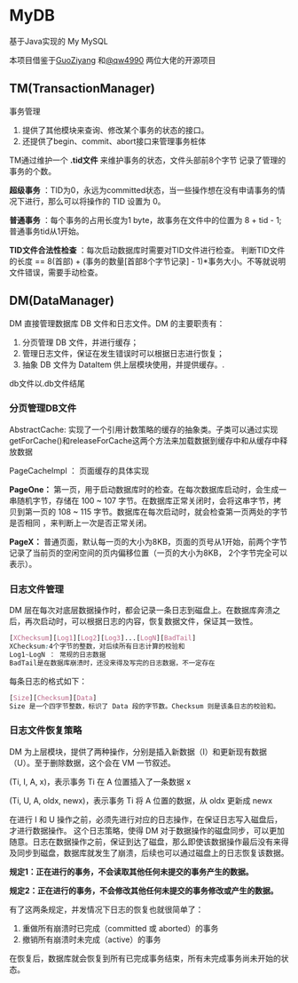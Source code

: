 # MyDB
基于Java实现的 My MySQL 

本项目借鉴于[GuoZiyang](https://github.com/CN-GuoZiyang/MYDB) 和[@qw4990](https://github.com/qw4990/NYADB2) 两位大佬的开源项目

## TM(TransactionManager)
事务管理
1. 提供了其他模块来查询、修改某个事务的状态的接口。
2. 还提供了begin、commit、abort接口来管理事务桩体

TM通过维护一个 **.tid文件** 来维护事务的状态，文件头部前8个字节
记录了管理的事务的个数。

**超级事务** ：TID为0，永远为committed状态，当一些操作想在没有申请事务的情况下进行，那么可以将操作的 TID 设置为 0。

**普通事务** ：每个事务的占用长度为1 byte，故事务在文件中的位置为
8 + tid - 1; 普通事务tid从1开始。

**TID文件合法性检查** ：每次启动数据库时需要对TID文件进行检查。
判断TID文件的长度 == 8(首部) + (事务的数量[首部8个字节记录] - 1)*事务大小。不等就说明文件错误，需要手动检查。

## DM(DataManager)

DM 直接管理数据库 DB 文件和日志文件。DM 的主要职责有：
1) 分页管理 DB 文件，并进行缓存；
2) 管理日志文件，保证在发生错误时可以根据日志进行恢复；
3) 抽象 DB 文件为 DataItem 供上层模块使用，并提供缓存。.

db文件以.db文件结尾

### 分页管理DB文件

AbstractCache: 实现了一个引用计数策略的缓存的抽象类。子类可以通过实现getForCache()和releaseForCache这两个方法来加载数据到缓存中和从缓存中释放数据

PageCacheImpl ： 页面缓存的具体实现

**PageOne：** 第一页，用于启动数据库时的检查。在每次数据库启动时，会生成一串随机字节，存储在 100 ~ 107 字节。在数据库正常关闭时，会将这串字节，拷贝到第一页的 108 ~ 115 字节。数据库在每次启动时，就会检查第一页两处的字节是否相同
，来判断上一次是否正常关闭。

**PageX：** 普通页面，默认每一页的大小为8KB，页面的页号从1开始，前两个字节记录了当前页的空闲空间的页内偏移位置（一页的大小为8KB， 2个字节完全可以表示）。

### 日志文件管理
DM 层在每次对底层数据操作时，都会记录一条日志到磁盘上。在数据库奔溃之后，再次启动时，可以根据日志的内容，恢复数据文件，保证其一致性。
```css
[XChecksum][Log1][Log2][Log3]...[LogN][BadTail]
XChecksum:4个字节的整数，对后续所有日志计算的校验和
Log1~LogN ： 常规的日志数据
BadTail是在数据库崩溃时，还没来得及写完的日志数据，不一定存在
```
每条日志的格式如下：
```css
[Size][Checksum][Data]
Size 是一个四字节整数，标识了 Data 段的字节数。Checksum 则是该条日志的校验和。
```
### 日志文件恢复策略
DM 为上层模块，提供了两种操作，分别是插入新数据（I）和更新现有数据（U）。至于删除数据，这个会在 VM 一节叙述。

(Ti, I, A, x)，表示事务 Ti 在 A 位置插入了一条数据 x

(Ti, U, A, oldx, newx)，表示事务 Ti 将 A 位置的数据，从 oldx 更新成 newx

在进行 I 和 U 操作之前，必须先进行对应的日志操作，在保证日志写入磁盘后，才进行数据操作。
这个日志策略，使得 DM 对于数据操作的磁盘同步，可以更加随意。日志在数据操作之前，保证到达了磁盘，那么即使该数据操作最后没有来得及同步到磁盘，数据库就发生了崩溃，后续也可以通过磁盘上的日志恢复该数据。

**规定1：正在进行的事务，不会读取其他任何未提交的事务产生的数据。**

**规定2：正在进行的事务，不会修改其他任何未提交的事务修改或产生的数据。**

有了这两条规定，并发情况下日志的恢复也就很简单了：

1. 重做所有崩溃时已完成（committed 或 aborted）的事务
2. 撤销所有崩溃时未完成（active）的事务

在恢复后，数据库就会恢复到所有已完成事务结束，所有未完成事务尚未开始的状态。